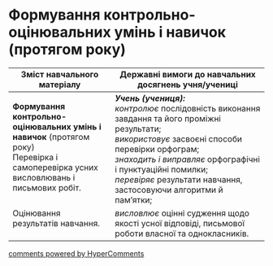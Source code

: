 <div id="hypercomments_widget" class="js-hypercomments-widget invisible"></div>

# Формування контрольно-оцінювальних умінь і навичок (протягом року)

<table>
  <tr>
    <td width="40%" align="center"><b>Зміст навчального матеріалу</b></td>
    <td width="60%" align="center"><b>Державні вимоги до навчальних досягнень учня/учениці</b></td>
  </tr>
<tbody>
  <tr>
    <td width="40%" style="vertical-align:top !important;">
    <p><b>Формування контрольно-оцінювальних умінь і навичок</b> (протягом року)<br>
Перевірка і самоперевірка усних висловлювань і письмових робіт.</td>
    <td width="60%" style="vertical-align:top !important;">
<i><b>Учень (учениця):</b></i><br>
<i>контролює</i> послідовність виконання завдання та його проміжні результати; <br>
<i>використовує</i> засвоєні способи перевірки орфограм; <br>
<i>знаходить і виправляє</i> орфографічні і пунктуаційні помилки; <br>
<i>перевіряє</i> результати навчання, застосовуючи алгоритми й пам’ятки;<br></td>
  </tr>
  <tr>
    <td width="40%" style="vertical-align:top !important;">
Оцінювання результатів навчання.</td>
    <td width="60%" style="vertical-align:top !important;">
<i>висловлює</i> оцінні судження щодо якості усної відповіді, письмової роботи власної та однокласників.</td>
  </tr>
</tbody>
</table>

<div class="js-hypercomments-container">
<a href="http://hypercomments.com" class="hc-link" title="comments widget">comments powered by HyperComments</a>
</div>